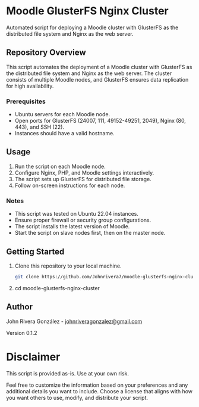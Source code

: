 # Moodle GlusterFS Nginx Cluster

Automated script for deploying a Moodle cluster with GlusterFS as the distributed file system and Nginx as the web server.

## Repository Overview

This script automates the deployment of a Moodle cluster with GlusterFS as the distributed file system and Nginx as the web server. The cluster consists of multiple Moodle nodes, and GlusterFS ensures data replication for high availability.

### Prerequisites

- Ubuntu servers for each Moodle node.
- Open ports for GlusterFS (24007, 111, 49152-49251, 2049), Nginx (80, 443), and SSH (22).
- Instances should have a valid hostname.

## Usage

1. Run the script on each Moodle node.
2. Configure Nginx, PHP, and Moodle settings interactively.
3. The script sets up GlusterFS for distributed file storage.
4. Follow on-screen instructions for each node.

### Notes

- This script was tested on Ubuntu 22.04 instances.
- Ensure proper firewall or security group configurations.
- The script installs the latest version of Moodle.
- Start the script on slave nodes first, then on the master node.

## Getting Started

1. Clone this repository to your local machine.
   ```bash
   git clone https://github.com/Johnrivera7/moodle-glusterfs-nginx-cluster.git
2. cd moodle-glusterfs-nginx-cluster

## Author
John Rivera González - johnriveragonzalez@gmail.com

Version
0.1.2
# Disclaimer
This script is provided as-is. Use at your own risk.

Feel free to customize the information based on your preferences and any additional details you want to include. Choose a license that aligns with how you want others to use, modify, and distribute your script.
